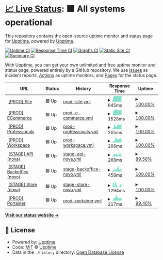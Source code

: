 # [📈 Live Status](https://hub-xp.github.io/testfy-status/): <!--live status--> **🟩 All systems operational**

This repository contains the open-source uptime monitor and status page for [Upptime](https://upptime.js.org), powered by [Upptime](https://github.com/upptime/upptime).

[![Uptime CI](https://github.com/hub-xp/testfy-status/workflows/Uptime%20CI/badge.svg)](https://github.com/hub-xp/testfy-status/actions?query=workflow%3A%22Uptime+CI%22)
[![Response Time CI](https://github.com/hub-xp/testfy-status/workflows/Response%20Time%20CI/badge.svg)](https://github.com/hub-xp/testfy-status/actions?query=workflow%3A%22Response+Time+CI%22)
[![Graphs CI](https://github.com/hub-xp/testfy-status/workflows/Graphs%20CI/badge.svg)](https://github.com/hub-xp/testfy-status/actions?query=workflow%3A%22Graphs+CI%22)
[![Static Site CI](https://github.com/hub-xp/testfy-status/workflows/Static%20Site%20CI/badge.svg)](https://github.com/hub-xp/testfy-status/actions?query=workflow%3A%22Static+Site+CI%22)
[![Summary CI](https://github.com/hub-xp/testfy-status/workflows/Summary%20CI/badge.svg)](https://github.com/hub-xp/testfy-status/actions?query=workflow%3A%22Summary+CI%22)

With [Upptime](https://upptime.js.org), you can get your own unlimited and free uptime monitor and status page, powered entirely by a GitHub repository. We use [Issues](https://github.com/upptime/upptime/issues) as incident reports, [Actions](https://github.com/hub-xp/testfy-status/actions) as uptime monitors, and [Pages](https://hub-xp.github.io/testfy-status/) for the status page.

<!--start: status pages-->
<!-- This summary is generated by Upptime (https://github.com/upptime/upptime) -->
<!-- Do not edit this manually, your changes will be overwritten -->
<!-- prettier-ignore -->
| URL | Status | History | Response Time | Uptime |
| --- | ------ | ------- | ------------- | ------ |
| <img alt="" src="https://favicons.githubusercontent.com/testfy.com.br" height="13"> [[PROD] Site](https://testfy.com.br/) | 🟩 Up | [prod-site.yml](https://github.com/hub-xp/testfy-status/commits/HEAD/history/prod-site.yml) | <details><summary><img alt="Response time graph" src="./graphs/prod-site/response-time-week.png" height="20"> 645ms</summary><br><a href="https://hub-xp.github.io/testfy-status/history/prod-site"><img alt="Response time 611" src="https://img.shields.io/endpoint?url=https%3A%2F%2Fraw.githubusercontent.com%2Fhub-xp%2Ftestfy-status%2FHEAD%2Fapi%2Fprod-site%2Fresponse-time.json"></a><br><a href="https://hub-xp.github.io/testfy-status/history/prod-site"><img alt="24-hour response time 623" src="https://img.shields.io/endpoint?url=https%3A%2F%2Fraw.githubusercontent.com%2Fhub-xp%2Ftestfy-status%2FHEAD%2Fapi%2Fprod-site%2Fresponse-time-day.json"></a><br><a href="https://hub-xp.github.io/testfy-status/history/prod-site"><img alt="7-day response time 645" src="https://img.shields.io/endpoint?url=https%3A%2F%2Fraw.githubusercontent.com%2Fhub-xp%2Ftestfy-status%2FHEAD%2Fapi%2Fprod-site%2Fresponse-time-week.json"></a><br><a href="https://hub-xp.github.io/testfy-status/history/prod-site"><img alt="30-day response time 611" src="https://img.shields.io/endpoint?url=https%3A%2F%2Fraw.githubusercontent.com%2Fhub-xp%2Ftestfy-status%2FHEAD%2Fapi%2Fprod-site%2Fresponse-time-month.json"></a><br><a href="https://hub-xp.github.io/testfy-status/history/prod-site"><img alt="1-year response time 611" src="https://img.shields.io/endpoint?url=https%3A%2F%2Fraw.githubusercontent.com%2Fhub-xp%2Ftestfy-status%2FHEAD%2Fapi%2Fprod-site%2Fresponse-time-year.json"></a></details> | <details><summary><a href="https://hub-xp.github.io/testfy-status/history/prod-site">100.00%</a></summary><a href="https://hub-xp.github.io/testfy-status/history/prod-site"><img alt="All-time uptime 100.00%" src="https://img.shields.io/endpoint?url=https%3A%2F%2Fraw.githubusercontent.com%2Fhub-xp%2Ftestfy-status%2FHEAD%2Fapi%2Fprod-site%2Fuptime.json"></a><br><a href="https://hub-xp.github.io/testfy-status/history/prod-site"><img alt="24-hour uptime 100.00%" src="https://img.shields.io/endpoint?url=https%3A%2F%2Fraw.githubusercontent.com%2Fhub-xp%2Ftestfy-status%2FHEAD%2Fapi%2Fprod-site%2Fuptime-day.json"></a><br><a href="https://hub-xp.github.io/testfy-status/history/prod-site"><img alt="7-day uptime 100.00%" src="https://img.shields.io/endpoint?url=https%3A%2F%2Fraw.githubusercontent.com%2Fhub-xp%2Ftestfy-status%2FHEAD%2Fapi%2Fprod-site%2Fuptime-week.json"></a><br><a href="https://hub-xp.github.io/testfy-status/history/prod-site"><img alt="30-day uptime 100.00%" src="https://img.shields.io/endpoint?url=https%3A%2F%2Fraw.githubusercontent.com%2Fhub-xp%2Ftestfy-status%2FHEAD%2Fapi%2Fprod-site%2Fuptime-month.json"></a><br><a href="https://hub-xp.github.io/testfy-status/history/prod-site"><img alt="1-year uptime 100.00%" src="https://img.shields.io/endpoint?url=https%3A%2F%2Fraw.githubusercontent.com%2Fhub-xp%2Ftestfy-status%2FHEAD%2Fapi%2Fprod-site%2Fuptime-year.json"></a></details>
| <img alt="" src="https://favicons.githubusercontent.com/store.testfy.com.br" height="13"> [[PROD] ECommerce](https://store.testfy.com.br/) | 🟩 Up | [prod-e-commerce.yml](https://github.com/hub-xp/testfy-status/commits/HEAD/history/prod-e-commerce.yml) | <details><summary><img alt="Response time graph" src="./graphs/prod-e-commerce/response-time-week.png" height="20"> 1528ms</summary><br><a href="https://hub-xp.github.io/testfy-status/history/prod-e-commerce"><img alt="Response time 1456" src="https://img.shields.io/endpoint?url=https%3A%2F%2Fraw.githubusercontent.com%2Fhub-xp%2Ftestfy-status%2FHEAD%2Fapi%2Fprod-e-commerce%2Fresponse-time.json"></a><br><a href="https://hub-xp.github.io/testfy-status/history/prod-e-commerce"><img alt="24-hour response time 1567" src="https://img.shields.io/endpoint?url=https%3A%2F%2Fraw.githubusercontent.com%2Fhub-xp%2Ftestfy-status%2FHEAD%2Fapi%2Fprod-e-commerce%2Fresponse-time-day.json"></a><br><a href="https://hub-xp.github.io/testfy-status/history/prod-e-commerce"><img alt="7-day response time 1528" src="https://img.shields.io/endpoint?url=https%3A%2F%2Fraw.githubusercontent.com%2Fhub-xp%2Ftestfy-status%2FHEAD%2Fapi%2Fprod-e-commerce%2Fresponse-time-week.json"></a><br><a href="https://hub-xp.github.io/testfy-status/history/prod-e-commerce"><img alt="30-day response time 1456" src="https://img.shields.io/endpoint?url=https%3A%2F%2Fraw.githubusercontent.com%2Fhub-xp%2Ftestfy-status%2FHEAD%2Fapi%2Fprod-e-commerce%2Fresponse-time-month.json"></a><br><a href="https://hub-xp.github.io/testfy-status/history/prod-e-commerce"><img alt="1-year response time 1456" src="https://img.shields.io/endpoint?url=https%3A%2F%2Fraw.githubusercontent.com%2Fhub-xp%2Ftestfy-status%2FHEAD%2Fapi%2Fprod-e-commerce%2Fresponse-time-year.json"></a></details> | <details><summary><a href="https://hub-xp.github.io/testfy-status/history/prod-e-commerce">100.00%</a></summary><a href="https://hub-xp.github.io/testfy-status/history/prod-e-commerce"><img alt="All-time uptime 100.00%" src="https://img.shields.io/endpoint?url=https%3A%2F%2Fraw.githubusercontent.com%2Fhub-xp%2Ftestfy-status%2FHEAD%2Fapi%2Fprod-e-commerce%2Fuptime.json"></a><br><a href="https://hub-xp.github.io/testfy-status/history/prod-e-commerce"><img alt="24-hour uptime 100.00%" src="https://img.shields.io/endpoint?url=https%3A%2F%2Fraw.githubusercontent.com%2Fhub-xp%2Ftestfy-status%2FHEAD%2Fapi%2Fprod-e-commerce%2Fuptime-day.json"></a><br><a href="https://hub-xp.github.io/testfy-status/history/prod-e-commerce"><img alt="7-day uptime 100.00%" src="https://img.shields.io/endpoint?url=https%3A%2F%2Fraw.githubusercontent.com%2Fhub-xp%2Ftestfy-status%2FHEAD%2Fapi%2Fprod-e-commerce%2Fuptime-week.json"></a><br><a href="https://hub-xp.github.io/testfy-status/history/prod-e-commerce"><img alt="30-day uptime 100.00%" src="https://img.shields.io/endpoint?url=https%3A%2F%2Fraw.githubusercontent.com%2Fhub-xp%2Ftestfy-status%2FHEAD%2Fapi%2Fprod-e-commerce%2Fuptime-month.json"></a><br><a href="https://hub-xp.github.io/testfy-status/history/prod-e-commerce"><img alt="1-year uptime 100.00%" src="https://img.shields.io/endpoint?url=https%3A%2F%2Fraw.githubusercontent.com%2Fhub-xp%2Ftestfy-status%2FHEAD%2Fapi%2Fprod-e-commerce%2Fuptime-year.json"></a></details>
| <img alt="" src="https://favicons.githubusercontent.com/professionals.testfy.com.br" height="13"> [[PROD] Professionals](https://professionals.testfy.com.br/) | 🟩 Up | [prod-professionals.yml](https://github.com/hub-xp/testfy-status/commits/HEAD/history/prod-professionals.yml) | <details><summary><img alt="Response time graph" src="./graphs/prod-professionals/response-time-week.png" height="20"> 205ms</summary><br><a href="https://hub-xp.github.io/testfy-status/history/prod-professionals"><img alt="Response time 194" src="https://img.shields.io/endpoint?url=https%3A%2F%2Fraw.githubusercontent.com%2Fhub-xp%2Ftestfy-status%2FHEAD%2Fapi%2Fprod-professionals%2Fresponse-time.json"></a><br><a href="https://hub-xp.github.io/testfy-status/history/prod-professionals"><img alt="24-hour response time 317" src="https://img.shields.io/endpoint?url=https%3A%2F%2Fraw.githubusercontent.com%2Fhub-xp%2Ftestfy-status%2FHEAD%2Fapi%2Fprod-professionals%2Fresponse-time-day.json"></a><br><a href="https://hub-xp.github.io/testfy-status/history/prod-professionals"><img alt="7-day response time 205" src="https://img.shields.io/endpoint?url=https%3A%2F%2Fraw.githubusercontent.com%2Fhub-xp%2Ftestfy-status%2FHEAD%2Fapi%2Fprod-professionals%2Fresponse-time-week.json"></a><br><a href="https://hub-xp.github.io/testfy-status/history/prod-professionals"><img alt="30-day response time 194" src="https://img.shields.io/endpoint?url=https%3A%2F%2Fraw.githubusercontent.com%2Fhub-xp%2Ftestfy-status%2FHEAD%2Fapi%2Fprod-professionals%2Fresponse-time-month.json"></a><br><a href="https://hub-xp.github.io/testfy-status/history/prod-professionals"><img alt="1-year response time 194" src="https://img.shields.io/endpoint?url=https%3A%2F%2Fraw.githubusercontent.com%2Fhub-xp%2Ftestfy-status%2FHEAD%2Fapi%2Fprod-professionals%2Fresponse-time-year.json"></a></details> | <details><summary><a href="https://hub-xp.github.io/testfy-status/history/prod-professionals">100.00%</a></summary><a href="https://hub-xp.github.io/testfy-status/history/prod-professionals"><img alt="All-time uptime 100.00%" src="https://img.shields.io/endpoint?url=https%3A%2F%2Fraw.githubusercontent.com%2Fhub-xp%2Ftestfy-status%2FHEAD%2Fapi%2Fprod-professionals%2Fuptime.json"></a><br><a href="https://hub-xp.github.io/testfy-status/history/prod-professionals"><img alt="24-hour uptime 100.00%" src="https://img.shields.io/endpoint?url=https%3A%2F%2Fraw.githubusercontent.com%2Fhub-xp%2Ftestfy-status%2FHEAD%2Fapi%2Fprod-professionals%2Fuptime-day.json"></a><br><a href="https://hub-xp.github.io/testfy-status/history/prod-professionals"><img alt="7-day uptime 100.00%" src="https://img.shields.io/endpoint?url=https%3A%2F%2Fraw.githubusercontent.com%2Fhub-xp%2Ftestfy-status%2FHEAD%2Fapi%2Fprod-professionals%2Fuptime-week.json"></a><br><a href="https://hub-xp.github.io/testfy-status/history/prod-professionals"><img alt="30-day uptime 100.00%" src="https://img.shields.io/endpoint?url=https%3A%2F%2Fraw.githubusercontent.com%2Fhub-xp%2Ftestfy-status%2FHEAD%2Fapi%2Fprod-professionals%2Fuptime-month.json"></a><br><a href="https://hub-xp.github.io/testfy-status/history/prod-professionals"><img alt="1-year uptime 100.00%" src="https://img.shields.io/endpoint?url=https%3A%2F%2Fraw.githubusercontent.com%2Fhub-xp%2Ftestfy-status%2FHEAD%2Fapi%2Fprod-professionals%2Fuptime-year.json"></a></details>
| <img alt="" src="https://favicons.githubusercontent.com/workspace.testfy.com.br" height="13"> [[PROD] Workspace](http://workspace.testfy.com.br/) | 🟩 Up | [prod-workspace.yml](https://github.com/hub-xp/testfy-status/commits/HEAD/history/prod-workspace.yml) | <details><summary><img alt="Response time graph" src="./graphs/prod-workspace/response-time-week.png" height="20"> 206ms</summary><br><a href="https://hub-xp.github.io/testfy-status/history/prod-workspace"><img alt="Response time 215" src="https://img.shields.io/endpoint?url=https%3A%2F%2Fraw.githubusercontent.com%2Fhub-xp%2Ftestfy-status%2FHEAD%2Fapi%2Fprod-workspace%2Fresponse-time.json"></a><br><a href="https://hub-xp.github.io/testfy-status/history/prod-workspace"><img alt="24-hour response time 184" src="https://img.shields.io/endpoint?url=https%3A%2F%2Fraw.githubusercontent.com%2Fhub-xp%2Ftestfy-status%2FHEAD%2Fapi%2Fprod-workspace%2Fresponse-time-day.json"></a><br><a href="https://hub-xp.github.io/testfy-status/history/prod-workspace"><img alt="7-day response time 206" src="https://img.shields.io/endpoint?url=https%3A%2F%2Fraw.githubusercontent.com%2Fhub-xp%2Ftestfy-status%2FHEAD%2Fapi%2Fprod-workspace%2Fresponse-time-week.json"></a><br><a href="https://hub-xp.github.io/testfy-status/history/prod-workspace"><img alt="30-day response time 215" src="https://img.shields.io/endpoint?url=https%3A%2F%2Fraw.githubusercontent.com%2Fhub-xp%2Ftestfy-status%2FHEAD%2Fapi%2Fprod-workspace%2Fresponse-time-month.json"></a><br><a href="https://hub-xp.github.io/testfy-status/history/prod-workspace"><img alt="1-year response time 215" src="https://img.shields.io/endpoint?url=https%3A%2F%2Fraw.githubusercontent.com%2Fhub-xp%2Ftestfy-status%2FHEAD%2Fapi%2Fprod-workspace%2Fresponse-time-year.json"></a></details> | <details><summary><a href="https://hub-xp.github.io/testfy-status/history/prod-workspace">100.00%</a></summary><a href="https://hub-xp.github.io/testfy-status/history/prod-workspace"><img alt="All-time uptime 100.00%" src="https://img.shields.io/endpoint?url=https%3A%2F%2Fraw.githubusercontent.com%2Fhub-xp%2Ftestfy-status%2FHEAD%2Fapi%2Fprod-workspace%2Fuptime.json"></a><br><a href="https://hub-xp.github.io/testfy-status/history/prod-workspace"><img alt="24-hour uptime 100.00%" src="https://img.shields.io/endpoint?url=https%3A%2F%2Fraw.githubusercontent.com%2Fhub-xp%2Ftestfy-status%2FHEAD%2Fapi%2Fprod-workspace%2Fuptime-day.json"></a><br><a href="https://hub-xp.github.io/testfy-status/history/prod-workspace"><img alt="7-day uptime 100.00%" src="https://img.shields.io/endpoint?url=https%3A%2F%2Fraw.githubusercontent.com%2Fhub-xp%2Ftestfy-status%2FHEAD%2Fapi%2Fprod-workspace%2Fuptime-week.json"></a><br><a href="https://hub-xp.github.io/testfy-status/history/prod-workspace"><img alt="30-day uptime 100.00%" src="https://img.shields.io/endpoint?url=https%3A%2F%2Fraw.githubusercontent.com%2Fhub-xp%2Ftestfy-status%2FHEAD%2Fapi%2Fprod-workspace%2Fuptime-month.json"></a><br><a href="https://hub-xp.github.io/testfy-status/history/prod-workspace"><img alt="1-year uptime 100.00%" src="https://img.shields.io/endpoint?url=https%3A%2F%2Fraw.githubusercontent.com%2Fhub-xp%2Ftestfy-status%2FHEAD%2Fapi%2Fprod-workspace%2Fuptime-year.json"></a></details>
| <img alt="" src="https://favicons.githubusercontent.com/api-stage.testfy.com.br" height="13"> [[STAGE] API (nova)](https://api-stage.testfy.com.br/public/healthcheck/liveness) | 🟩 Up | [stage-api-nova.yml](https://github.com/hub-xp/testfy-status/commits/HEAD/history/stage-api-nova.yml) | <details><summary><img alt="Response time graph" src="./graphs/stage-api-nova/response-time-week.png" height="20"> 268ms</summary><br><a href="https://hub-xp.github.io/testfy-status/history/stage-api-nova"><img alt="Response time 241" src="https://img.shields.io/endpoint?url=https%3A%2F%2Fraw.githubusercontent.com%2Fhub-xp%2Ftestfy-status%2FHEAD%2Fapi%2Fstage-api-nova%2Fresponse-time.json"></a><br><a href="https://hub-xp.github.io/testfy-status/history/stage-api-nova"><img alt="24-hour response time 192" src="https://img.shields.io/endpoint?url=https%3A%2F%2Fraw.githubusercontent.com%2Fhub-xp%2Ftestfy-status%2FHEAD%2Fapi%2Fstage-api-nova%2Fresponse-time-day.json"></a><br><a href="https://hub-xp.github.io/testfy-status/history/stage-api-nova"><img alt="7-day response time 268" src="https://img.shields.io/endpoint?url=https%3A%2F%2Fraw.githubusercontent.com%2Fhub-xp%2Ftestfy-status%2FHEAD%2Fapi%2Fstage-api-nova%2Fresponse-time-week.json"></a><br><a href="https://hub-xp.github.io/testfy-status/history/stage-api-nova"><img alt="30-day response time 241" src="https://img.shields.io/endpoint?url=https%3A%2F%2Fraw.githubusercontent.com%2Fhub-xp%2Ftestfy-status%2FHEAD%2Fapi%2Fstage-api-nova%2Fresponse-time-month.json"></a><br><a href="https://hub-xp.github.io/testfy-status/history/stage-api-nova"><img alt="1-year response time 241" src="https://img.shields.io/endpoint?url=https%3A%2F%2Fraw.githubusercontent.com%2Fhub-xp%2Ftestfy-status%2FHEAD%2Fapi%2Fstage-api-nova%2Fresponse-time-year.json"></a></details> | <details><summary><a href="https://hub-xp.github.io/testfy-status/history/stage-api-nova">89.58%</a></summary><a href="https://hub-xp.github.io/testfy-status/history/stage-api-nova"><img alt="All-time uptime 96.19%" src="https://img.shields.io/endpoint?url=https%3A%2F%2Fraw.githubusercontent.com%2Fhub-xp%2Ftestfy-status%2FHEAD%2Fapi%2Fstage-api-nova%2Fuptime.json"></a><br><a href="https://hub-xp.github.io/testfy-status/history/stage-api-nova"><img alt="24-hour uptime 33.33%" src="https://img.shields.io/endpoint?url=https%3A%2F%2Fraw.githubusercontent.com%2Fhub-xp%2Ftestfy-status%2FHEAD%2Fapi%2Fstage-api-nova%2Fuptime-day.json"></a><br><a href="https://hub-xp.github.io/testfy-status/history/stage-api-nova"><img alt="7-day uptime 89.58%" src="https://img.shields.io/endpoint?url=https%3A%2F%2Fraw.githubusercontent.com%2Fhub-xp%2Ftestfy-status%2FHEAD%2Fapi%2Fstage-api-nova%2Fuptime-week.json"></a><br><a href="https://hub-xp.github.io/testfy-status/history/stage-api-nova"><img alt="30-day uptime 96.19%" src="https://img.shields.io/endpoint?url=https%3A%2F%2Fraw.githubusercontent.com%2Fhub-xp%2Ftestfy-status%2FHEAD%2Fapi%2Fstage-api-nova%2Fuptime-month.json"></a><br><a href="https://hub-xp.github.io/testfy-status/history/stage-api-nova"><img alt="1-year uptime 96.19%" src="https://img.shields.io/endpoint?url=https%3A%2F%2Fraw.githubusercontent.com%2Fhub-xp%2Ftestfy-status%2FHEAD%2Fapi%2Fstage-api-nova%2Fuptime-year.json"></a></details>
| <img alt="" src="https://favicons.githubusercontent.com/workspace-stage.testfy.com.br" height="13"> [[STAGE] Backoffice (novo)](https://workspace-stage.testfy.com.br/) | 🟩 Up | [stage-backoffice-novo.yml](https://github.com/hub-xp/testfy-status/commits/HEAD/history/stage-backoffice-novo.yml) | <details><summary><img alt="Response time graph" src="./graphs/stage-backoffice-novo/response-time-week.png" height="20"> 458ms</summary><br><a href="https://hub-xp.github.io/testfy-status/history/stage-backoffice-novo"><img alt="Response time 394" src="https://img.shields.io/endpoint?url=https%3A%2F%2Fraw.githubusercontent.com%2Fhub-xp%2Ftestfy-status%2FHEAD%2Fapi%2Fstage-backoffice-novo%2Fresponse-time.json"></a><br><a href="https://hub-xp.github.io/testfy-status/history/stage-backoffice-novo"><img alt="24-hour response time 403" src="https://img.shields.io/endpoint?url=https%3A%2F%2Fraw.githubusercontent.com%2Fhub-xp%2Ftestfy-status%2FHEAD%2Fapi%2Fstage-backoffice-novo%2Fresponse-time-day.json"></a><br><a href="https://hub-xp.github.io/testfy-status/history/stage-backoffice-novo"><img alt="7-day response time 458" src="https://img.shields.io/endpoint?url=https%3A%2F%2Fraw.githubusercontent.com%2Fhub-xp%2Ftestfy-status%2FHEAD%2Fapi%2Fstage-backoffice-novo%2Fresponse-time-week.json"></a><br><a href="https://hub-xp.github.io/testfy-status/history/stage-backoffice-novo"><img alt="30-day response time 394" src="https://img.shields.io/endpoint?url=https%3A%2F%2Fraw.githubusercontent.com%2Fhub-xp%2Ftestfy-status%2FHEAD%2Fapi%2Fstage-backoffice-novo%2Fresponse-time-month.json"></a><br><a href="https://hub-xp.github.io/testfy-status/history/stage-backoffice-novo"><img alt="1-year response time 394" src="https://img.shields.io/endpoint?url=https%3A%2F%2Fraw.githubusercontent.com%2Fhub-xp%2Ftestfy-status%2FHEAD%2Fapi%2Fstage-backoffice-novo%2Fresponse-time-year.json"></a></details> | <details><summary><a href="https://hub-xp.github.io/testfy-status/history/stage-backoffice-novo">100.00%</a></summary><a href="https://hub-xp.github.io/testfy-status/history/stage-backoffice-novo"><img alt="All-time uptime 100.00%" src="https://img.shields.io/endpoint?url=https%3A%2F%2Fraw.githubusercontent.com%2Fhub-xp%2Ftestfy-status%2FHEAD%2Fapi%2Fstage-backoffice-novo%2Fuptime.json"></a><br><a href="https://hub-xp.github.io/testfy-status/history/stage-backoffice-novo"><img alt="24-hour uptime 100.00%" src="https://img.shields.io/endpoint?url=https%3A%2F%2Fraw.githubusercontent.com%2Fhub-xp%2Ftestfy-status%2FHEAD%2Fapi%2Fstage-backoffice-novo%2Fuptime-day.json"></a><br><a href="https://hub-xp.github.io/testfy-status/history/stage-backoffice-novo"><img alt="7-day uptime 100.00%" src="https://img.shields.io/endpoint?url=https%3A%2F%2Fraw.githubusercontent.com%2Fhub-xp%2Ftestfy-status%2FHEAD%2Fapi%2Fstage-backoffice-novo%2Fuptime-week.json"></a><br><a href="https://hub-xp.github.io/testfy-status/history/stage-backoffice-novo"><img alt="30-day uptime 100.00%" src="https://img.shields.io/endpoint?url=https%3A%2F%2Fraw.githubusercontent.com%2Fhub-xp%2Ftestfy-status%2FHEAD%2Fapi%2Fstage-backoffice-novo%2Fuptime-month.json"></a><br><a href="https://hub-xp.github.io/testfy-status/history/stage-backoffice-novo"><img alt="1-year uptime 100.00%" src="https://img.shields.io/endpoint?url=https%3A%2F%2Fraw.githubusercontent.com%2Fhub-xp%2Ftestfy-status%2FHEAD%2Fapi%2Fstage-backoffice-novo%2Fuptime-year.json"></a></details>
| <img alt="" src="https://favicons.githubusercontent.com/store-stage.testfy.com.br" height="13"> [[STAGE] Store (nova)](https://store-stage.testfy.com.br/) | 🟩 Up | [stage-store-nova.yml](https://github.com/hub-xp/testfy-status/commits/HEAD/history/stage-store-nova.yml) | <details><summary><img alt="Response time graph" src="./graphs/stage-store-nova/response-time-week.png" height="20"> 1294ms</summary><br><a href="https://hub-xp.github.io/testfy-status/history/stage-store-nova"><img alt="Response time 2387" src="https://img.shields.io/endpoint?url=https%3A%2F%2Fraw.githubusercontent.com%2Fhub-xp%2Ftestfy-status%2FHEAD%2Fapi%2Fstage-store-nova%2Fresponse-time.json"></a><br><a href="https://hub-xp.github.io/testfy-status/history/stage-store-nova"><img alt="24-hour response time 1522" src="https://img.shields.io/endpoint?url=https%3A%2F%2Fraw.githubusercontent.com%2Fhub-xp%2Ftestfy-status%2FHEAD%2Fapi%2Fstage-store-nova%2Fresponse-time-day.json"></a><br><a href="https://hub-xp.github.io/testfy-status/history/stage-store-nova"><img alt="7-day response time 1294" src="https://img.shields.io/endpoint?url=https%3A%2F%2Fraw.githubusercontent.com%2Fhub-xp%2Ftestfy-status%2FHEAD%2Fapi%2Fstage-store-nova%2Fresponse-time-week.json"></a><br><a href="https://hub-xp.github.io/testfy-status/history/stage-store-nova"><img alt="30-day response time 2387" src="https://img.shields.io/endpoint?url=https%3A%2F%2Fraw.githubusercontent.com%2Fhub-xp%2Ftestfy-status%2FHEAD%2Fapi%2Fstage-store-nova%2Fresponse-time-month.json"></a><br><a href="https://hub-xp.github.io/testfy-status/history/stage-store-nova"><img alt="1-year response time 2387" src="https://img.shields.io/endpoint?url=https%3A%2F%2Fraw.githubusercontent.com%2Fhub-xp%2Ftestfy-status%2FHEAD%2Fapi%2Fstage-store-nova%2Fresponse-time-year.json"></a></details> | <details><summary><a href="https://hub-xp.github.io/testfy-status/history/stage-store-nova">100.00%</a></summary><a href="https://hub-xp.github.io/testfy-status/history/stage-store-nova"><img alt="All-time uptime 100.00%" src="https://img.shields.io/endpoint?url=https%3A%2F%2Fraw.githubusercontent.com%2Fhub-xp%2Ftestfy-status%2FHEAD%2Fapi%2Fstage-store-nova%2Fuptime.json"></a><br><a href="https://hub-xp.github.io/testfy-status/history/stage-store-nova"><img alt="24-hour uptime 100.00%" src="https://img.shields.io/endpoint?url=https%3A%2F%2Fraw.githubusercontent.com%2Fhub-xp%2Ftestfy-status%2FHEAD%2Fapi%2Fstage-store-nova%2Fuptime-day.json"></a><br><a href="https://hub-xp.github.io/testfy-status/history/stage-store-nova"><img alt="7-day uptime 100.00%" src="https://img.shields.io/endpoint?url=https%3A%2F%2Fraw.githubusercontent.com%2Fhub-xp%2Ftestfy-status%2FHEAD%2Fapi%2Fstage-store-nova%2Fuptime-week.json"></a><br><a href="https://hub-xp.github.io/testfy-status/history/stage-store-nova"><img alt="30-day uptime 100.00%" src="https://img.shields.io/endpoint?url=https%3A%2F%2Fraw.githubusercontent.com%2Fhub-xp%2Ftestfy-status%2FHEAD%2Fapi%2Fstage-store-nova%2Fuptime-month.json"></a><br><a href="https://hub-xp.github.io/testfy-status/history/stage-store-nova"><img alt="1-year uptime 100.00%" src="https://img.shields.io/endpoint?url=https%3A%2F%2Fraw.githubusercontent.com%2Fhub-xp%2Ftestfy-status%2FHEAD%2Fapi%2Fstage-store-nova%2Fuptime-year.json"></a></details>
| <img alt="" src="https://favicons.githubusercontent.com/portainer.testfy.com.br" height="13"> [[PROD] Portainer](https://portainer.testfy.com.br/) | 🟩 Up | [prod-portainer.yml](https://github.com/hub-xp/testfy-status/commits/HEAD/history/prod-portainer.yml) | <details><summary><img alt="Response time graph" src="./graphs/prod-portainer/response-time-week.png" height="20"> 217ms</summary><br><a href="https://hub-xp.github.io/testfy-status/history/prod-portainer"><img alt="Response time 217" src="https://img.shields.io/endpoint?url=https%3A%2F%2Fraw.githubusercontent.com%2Fhub-xp%2Ftestfy-status%2FHEAD%2Fapi%2Fprod-portainer%2Fresponse-time.json"></a><br><a href="https://hub-xp.github.io/testfy-status/history/prod-portainer"><img alt="24-hour response time 204" src="https://img.shields.io/endpoint?url=https%3A%2F%2Fraw.githubusercontent.com%2Fhub-xp%2Ftestfy-status%2FHEAD%2Fapi%2Fprod-portainer%2Fresponse-time-day.json"></a><br><a href="https://hub-xp.github.io/testfy-status/history/prod-portainer"><img alt="7-day response time 217" src="https://img.shields.io/endpoint?url=https%3A%2F%2Fraw.githubusercontent.com%2Fhub-xp%2Ftestfy-status%2FHEAD%2Fapi%2Fprod-portainer%2Fresponse-time-week.json"></a><br><a href="https://hub-xp.github.io/testfy-status/history/prod-portainer"><img alt="30-day response time 217" src="https://img.shields.io/endpoint?url=https%3A%2F%2Fraw.githubusercontent.com%2Fhub-xp%2Ftestfy-status%2FHEAD%2Fapi%2Fprod-portainer%2Fresponse-time-month.json"></a><br><a href="https://hub-xp.github.io/testfy-status/history/prod-portainer"><img alt="1-year response time 217" src="https://img.shields.io/endpoint?url=https%3A%2F%2Fraw.githubusercontent.com%2Fhub-xp%2Ftestfy-status%2FHEAD%2Fapi%2Fprod-portainer%2Fresponse-time-year.json"></a></details> | <details><summary><a href="https://hub-xp.github.io/testfy-status/history/prod-portainer">99.40%</a></summary><a href="https://hub-xp.github.io/testfy-status/history/prod-portainer"><img alt="All-time uptime 99.40%" src="https://img.shields.io/endpoint?url=https%3A%2F%2Fraw.githubusercontent.com%2Fhub-xp%2Ftestfy-status%2FHEAD%2Fapi%2Fprod-portainer%2Fuptime.json"></a><br><a href="https://hub-xp.github.io/testfy-status/history/prod-portainer"><img alt="24-hour uptime 100.00%" src="https://img.shields.io/endpoint?url=https%3A%2F%2Fraw.githubusercontent.com%2Fhub-xp%2Ftestfy-status%2FHEAD%2Fapi%2Fprod-portainer%2Fuptime-day.json"></a><br><a href="https://hub-xp.github.io/testfy-status/history/prod-portainer"><img alt="7-day uptime 99.40%" src="https://img.shields.io/endpoint?url=https%3A%2F%2Fraw.githubusercontent.com%2Fhub-xp%2Ftestfy-status%2FHEAD%2Fapi%2Fprod-portainer%2Fuptime-week.json"></a><br><a href="https://hub-xp.github.io/testfy-status/history/prod-portainer"><img alt="30-day uptime 99.40%" src="https://img.shields.io/endpoint?url=https%3A%2F%2Fraw.githubusercontent.com%2Fhub-xp%2Ftestfy-status%2FHEAD%2Fapi%2Fprod-portainer%2Fuptime-month.json"></a><br><a href="https://hub-xp.github.io/testfy-status/history/prod-portainer"><img alt="1-year uptime 99.40%" src="https://img.shields.io/endpoint?url=https%3A%2F%2Fraw.githubusercontent.com%2Fhub-xp%2Ftestfy-status%2FHEAD%2Fapi%2Fprod-portainer%2Fuptime-year.json"></a></details>

<!--end: status pages-->

[**Visit our status website →**](https://hub-xp.github.io/testfy-status/)

## 📄 License

- Powered by: [Upptime](https://github.com/upptime/upptime)
- Code: [MIT](./LICENSE) © [Upptime](https://upptime.js.org)
- Data in the `./history` directory: [Open Database License](https://opendatacommons.org/licenses/odbl/1-0/)
